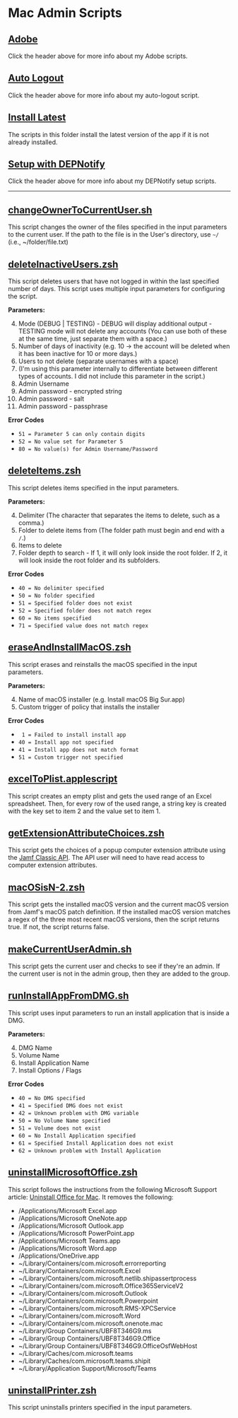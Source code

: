 # Mac Admin Scripts

## [Adobe](./adobe)

Click the header above for more info about my Adobe scripts. 

## [Auto Logout](./auto-logout)

Click the header above for more info about my auto-logout script. 

## [Install Latest](./install-latest)

The scripts in this folder install the latest version of the app if it is not already installed.

## [Setup with DEPNotify](./setup-with-depnotify)

Click the header above for more info about my DEPNotify setup scripts. 

---

## [changeOwnerToCurrentUser.sh](./changeOwnerToCurrentUser.sh)

This script changes the owner of the files specified in the input parameters to the current user. If the path to the file is in the User's directory, use `~/` (i.e., ~/folder/file.txt)

## [deleteInactiveUsers.zsh](./deleteInactiveUsers.zsh)

This script deletes users that have not logged in within the last specified number of days. This script uses multiple input parameters for configuring the script.

**Parameters:**

4. Mode (DEBUG | TESTING) - DEBUG will display additional output - TESTING mode will not delete any accounts (You can use both of these at the same time, just separate them with a space.)
5. Number of days of inactivity (e.g. 10 → the account will be deleted when it has been inactive for 10 or more days.)
6. Users to not delete (separate usernames with a space)
7. (I'm using this parameter internally to differentiate between different types of accounts. I did not include this parameter in the script.)
8. Admin Username
9. Admin password - encrypted string
10. Admin password - salt
11. Admin password - passphrase

**Error Codes**

- `51 = Parameter 5 can only contain digits`
- `52 = No value set for Parameter 5`
- `80 = No value(s) for Admin Username/Password`

## [deleteItems.zsh](./deleteItems.zsh)

This script deletes items specified in the input parameters.

**Parameters:**

4. Delimiter (The character that separates the items to delete, such as a comma.)
5. Folder to delete items from (The folder path must begin and end with a `/`.)
6. Items to delete
7. Folder depth to search - If 1, it will only look inside the root folder. If 2, it will look inside the root folder and its subfolders.

**Error Codes**

- `40 = No delimiter specified`
- `50 = No folder specified`
- `51 = Specified folder does not exist`
- `52 = Specified folder does not match regex`
- `60 = No items specified`
- `71 = Specified value does not match regex`

## [eraseAndInstallMacOS.zsh](./eraseAndInstallMacOS.zsh)

This script erases and reinstalls the macOS specified in the input parameters. 

**Parameters:**

4. Name of macOS installer (e.g. Install macOS Big Sur.app)
5. Custom trigger of policy that installs the installer

**Error Codes**

- ` 1 = Failed to install install app`
- `40 = Install app not specified`
- `41 = Install app does not match format`
- `51 = Custom trigger not specified`

## [excelToPlist.applescript](./excelToPlist.applescript)

This script creates an empty plist and gets the used range of an Excel spreadsheet. Then, for every row of the used range, a string key is created with the key set to item 2 and the value set to item 1. 

## [getExtensionAttributeChoices.zsh](./getExtensionAttributeChoices.zsh)

This script gets the choices of a popup computer extension attribute using the [Jamf Classic API](https://developer.jamf.com/jamf-pro/docs). The API user will need to have read access to computer extension attributes. 

## [macOSisN-2.zsh](./macOSisN-2.zsh)

This script gets the installed macOS version and the current macOS version from Jamf's macOS patch definition. If the installed macOS version matches a regex of the three most recent macOS versions, then the script returns true. If not, the script returns false. 

## [makeCurrentUserAdmin.sh](./makeCurrentUserAdmin.sh)

This script gets the current user and checks to see if they're an admin. If the current user is not in the admin group, then they are added to the group. 

## [runInstallAppFromDMG.sh](./runInstallAppFromDMG.sh)

This script uses input parameters to run an install application that is inside a DMG. 

**Parameters:**

4. DMG Name
5. Volume Name
6. Install Application Name
7. Install Options / Flags

**Error Codes**

- `40 = No DMG specified`
- `41 = Specified DMG does not exist`
- `42 = Unknown problem with DMG variable`
- `50 = No Volume Name specified`
- `51 = Volume does not exist`
- `60 = No Install Application specified`
- `61 = Specified Install Application does not exist`
- `62 = Unknown problem with Install Application`

## [uninstallMicrosoftOffice.zsh](./uninstallMicrosoftOffice.zsh)

This script follows the instructions from the following Microsoft Support article: [Uninstall Office for Mac](https://support.microsoft.com/en-us/office/uninstall-office-for-mac-eefa1199-5b58-43af-8a3d-b73dc1a8cae3). It removes the following:

- /Applications/Microsoft Excel.app
- /Applications/Microsoft OneNote.app
- /Applications/Microsoft Outlook.app
- /Applications/Microsoft PowerPoint.app
- /Applications/Microsoft Teams.app
- /Applications/Microsoft Word.app
- /Applications/OneDrive.app
- ~/Library/Containers/com.microsoft.errorreporting
- ~/Library/Containers/com.microsoft.Excel
- ~/Library/Containers/com.microsoft.netlib.shipassertprocess
- ~/Library/Containers/com.microsoft.Office365ServiceV2
- ~/Library/Containers/com.microsoft.Outlook
- ~/Library/Containers/com.microsoft.Powerpoint
- ~/Library/Containers/com.microsoft.RMS-XPCService
- ~/Library/Containers/com.microsoft.Word
- ~/Library/Containers/com.microsoft.onenote.mac
- ~/Library/Group Containers/UBF8T346G9.ms
- ~/Library/Group Containers/UBF8T346G9.Office
- ~/Library/Group Containers/UBF8T346G9.OfficeOsfWebHost
- ~/Library/Caches/com.microsoft.teams
- ~/Library/Caches/com.microsoft.teams.shipit
- ~/Library/Application Support/Microsoft/Teams

## [uninstallPrinter.zsh](./uninstallPrinter.zsh)

This script uninstalls printers specified in the input parameters. 
